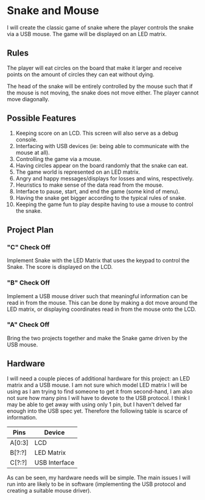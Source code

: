 # Snake and Mouse

I will create the classic game of snake where the player controls the snake via a USB mouse. The game will be displayed on an LED matrix.

## Rules

The player will eat circles on the board that make it larger and receive points on the amount of circles they can eat without dying.

The head of the snake will be entirely controlled by the mouse such that if the mouse is not moving, the snake does not move either. The player cannot move diagonally.

## Possible Features

 1. Keeping score on an LCD. This screen will also serve as a debug console.
 1. Interfacing with USB devices (ie: being able to communicate with the mouse at all).
 1. Controlling the game via a mouse.
 1. Having circles appear on the board randomly that the snake can eat.
 1. The game world is represented on an LED matrix.
 1. Angry and happy messages/displays for losses and wins, respectively.
 1. Heuristics to make sense of the data read from the mouse.
 1. Interface to pause, start, and end the game (some kind of menu).
 1. Having the snake get bigger according to the typical rules of snake.
 1. Keeping the game fun to play despite having to use a mouse to control the snake.

## Project Plan

### "C" Check Off

Implement Snake with the LED Matrix that uses the keypad to control the Snake. The score is displayed on the LCD.

### "B" Check Off

Implement a USB mouse driver such that meaningful information can be read in from the mouse. This can be done by making a dot move around the LED matrix, or displaying coordinates read in from the mouse onto the LCD.

### "A" Check Off

Bring the two projects together and make the Snake game driven by the USB mouse.

## Hardware

I will need a couple pieces of additional hardware for this project: an LED matrix and a USB mouse. I am not sure which model LED matrix I will be using as I am trying to find someone to get it from second-hand, I am also not sure how many pins I will have to devote to the USB protocol. I think I may be able to get away with using only 1 pin, but I haven't delved far enough into the USB spec yet. Therefore the following table is scarce of information.

| Pins           | Device        |
| -------------- | ------------- |
| A[0:3]         | LCD           |
| B[?:?]         | LED Matrix    |
| C[?:?]         | USB Interface |

As can be seen, my hardware needs will be simple. The main issues I will run into are likely to be in software (implementing the USB protocol and creating a suitable mouse driver).
